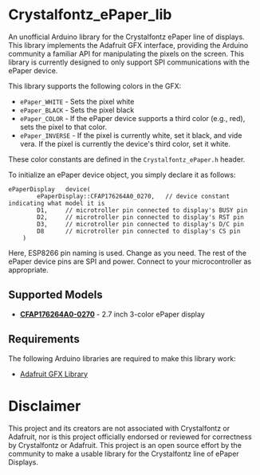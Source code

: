 # Crystalfontz_ePaper_lib
An unofficial Arduino library for the Crystalfontz ePaper line of displays. This library implements the Adafruit GFX interface, providing the Arduino community a familiar API for manipulating the pixels on the screen.  This library is currently designed to only support SPI communications with the ePaper device.

This library supports the following colors in the GFX:

* `ePaper_WHITE` - Sets the pixel white
* `ePaper_BLACK` - Sets the pixel black
* `ePaper_COLOR` - If the ePaper device supports a third color (e.g., red), sets the pixel to that color.
* `ePaper_INVERSE` - If the pixel is currently white, set it black, and vide vera. If the pixel is currently the device's third color, set it white.

These color constants are defined in the `Crystalfontz_ePaper.h` header.

To initialize an ePaper device object, you simply declare it as follows:
```
ePaperDisplay	device(
		ePaperDisplay::CFAP176264A0_0270,	// device constant indicating what model it is
		D1,		// microtroller pin connected to display's BUSY pin
		D2,		// microtroller pin connected to display's RST pin
		D3,		// microtroller pin connected to display's D/C pin
		D8		// microtroller pin connected to display's CS pin
	)
```
Here, ESP8266 pin naming is used. Change as you need. The rest of the ePaper device pins are SPI and power. Connect to your microcontroller as appropriate. 

## Supported Models

* **[CFAP176264A0-0270](https://www.crystalfontz.com/product/cfap176264a00270-3-color-epaper-display)** - 2.7 inch 3-color ePaper display

## Requirements
The following Arduino libraries are required to make this library work: 

* [Adafruit GFX Library](https://github.com/adafruit/Adafruit-GFX-Library)

# Disclaimer 

This project and its creators are not associated with Crystalfontz or Adafruit, nor is this project officially endorsed or reviewed for correctness by Crystalfontz or Adafruit. This project is an open source effort by the community to make a usable library for the Crystalfontz line of ePaper Displays.
